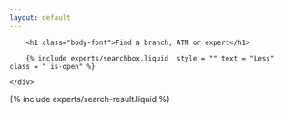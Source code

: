 ```yaml
---
layout: default
---
```


<div class="row">
	<div class="col-md-12">

		<h1 class="body-font">Find a branch, ATM or expert</h1>

		{% include experts/searchbox.liquid  style = "" text = "Less" class = " is-open" %}

	</div>
</div>

<div class="row">
	<div class="col-md-12">
		{% include experts/search-result.liquid %}
	</div>
</div>
